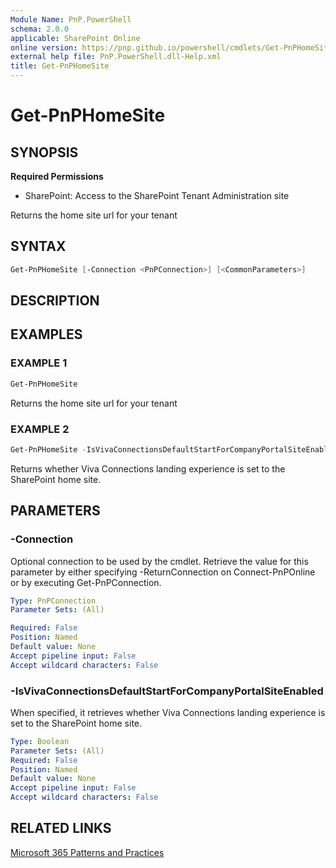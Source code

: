 ```yaml
---
Module Name: PnP.PowerShell
schema: 2.0.0
applicable: SharePoint Online
online version: https://pnp.github.io/powershell/cmdlets/Get-PnPHomeSite.html
external help file: PnP.PowerShell.dll-Help.xml
title: Get-PnPHomeSite
---
```

  
# Get-PnPHomeSite

## SYNOPSIS

**Required Permissions**

* SharePoint: Access to the SharePoint Tenant Administration site

Returns the home site url for your tenant

## SYNTAX

```powershell
Get-PnPHomeSite [-Connection <PnPConnection>] [<CommonParameters>]
```

## DESCRIPTION

## EXAMPLES

### EXAMPLE 1
```powershell
Get-PnPHomeSite
```

Returns the home site url for your tenant

### EXAMPLE 2
```powershell
Get-PnPHomeSite -IsVivaConnectionsDefaultStartForCompanyPortalSiteEnabled
```

Returns whether Viva Connections landing experience is set to the SharePoint home site.

## PARAMETERS

### -Connection
Optional connection to be used by the cmdlet. Retrieve the value for this parameter by either specifying -ReturnConnection on Connect-PnPOnline or by executing Get-PnPConnection.

```yaml
Type: PnPConnection
Parameter Sets: (All)

Required: False
Position: Named
Default value: None
Accept pipeline input: False
Accept wildcard characters: False
```

### -IsVivaConnectionsDefaultStartForCompanyPortalSiteEnabled
When specified, it retrieves whether Viva Connections landing experience is set to the SharePoint home site.

```yaml
Type: Boolean
Parameter Sets: (All)
Required: False
Position: Named
Default value: None
Accept pipeline input: False
Accept wildcard characters: False
```

## RELATED LINKS

[Microsoft 365 Patterns and Practices](https://aka.ms/m365pnp)


